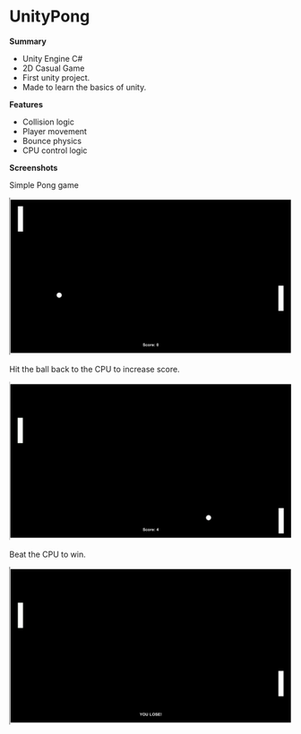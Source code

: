 # UnityPong

**Summary**

 - Unity Engine C#
 - 2D Casual Game
 - First unity project.
 - Made to learn the basics of unity.


**Features**

 - Collision logic
 - Player movement
 - Bounce physics
 - CPU control logic

**Screenshots**

Simple Pong game

![Image 1](https://github.com/Bailym/UnityPong/blob/main/images/UnityPong%201.png)

Hit the ball back to the CPU to increase score.

![Image 1](https://github.com/Bailym/UnityPong/blob/main/images/UnityPong%202.png)

Beat the CPU to win.

![Image 1](https://github.com/Bailym/UnityPong/blob/main/images/UnityPong%203.png)

